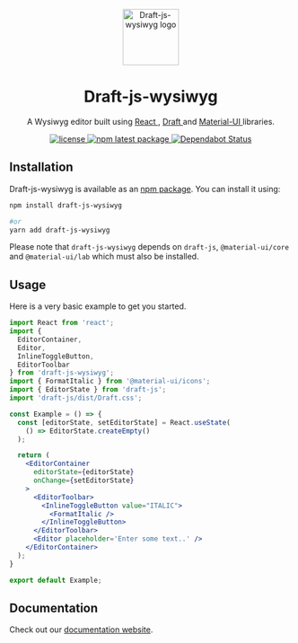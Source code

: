 <p align="center">
  <a href="https://draft-js-wysiwyg.com">
    <img width="100" src="https://draft-js-wysiwyg.com/static/logo.svg" alt="Draft-js-wysiwyg logo" />
  </a>
</p>
<h1 align="center">
  Draft-js-wysiwyg
</h1>
<p align="center">
A Wysiwyg editor built using
  <a href="https://reactjs.org/">
    React
  </a>,
  <a href="https://draftjs.org">
    Draft
  </a>
  and
  <a href="https://material-ui.com/">
    Material-UI
  </a>
  libraries.
</p>
<p align="center">
  <a href="https://github.com/romainleduc/draft-js-wysiwyg/blob/master/LICENSE">
    <img src="https://img.shields.io/badge/license-MIT-blue.svg" alt="license" />
  </a>
  <a href="https://www.npmjs.com/package/draft-js-wysiwyg">
    <img src="https://img.shields.io/npm/v/draft-js-wysiwyg/latest.svg" alt="npm latest package" />
  </a>
    <a href="https://dependabot.com">
    <img src="https://api.dependabot.com/badges/status?host=github&repo=romainleduc/draft-js-wysiwyg" alt="Dependabot Status" />
  </a>
</p>

## Installation

Draft-js-wysiwyg is available as an [npm package](https://www.npmjs.com/package/draft-js-wysiwyg). You can install it using:

```sh
npm install draft-js-wysiwyg

#or
yarn add draft-js-wysiwyg
```

Please note that `draft-js-wysiwyg` depends on `draft-js`, `@material-ui/core` and `@material-ui/lab` which must also be installed.

## Usage

Here is a very basic example to get you started.

```jsx
import React from 'react';
import {
  EditorContainer,
  Editor,
  InlineToggleButton,
  EditorToolbar
} from 'draft-js-wysiwyg';
import { FormatItalic } from '@material-ui/icons';
import { EditorState } from 'draft-js';
import 'draft-js/dist/Draft.css';

const Example = () => {
  const [editorState, setEditorState] = React.useState(
    () => EditorState.createEmpty()
  );

  return (
    <EditorContainer
      editorState={editorState}
      onChange={setEditorState}
    >
      <EditorToolbar>
        <InlineToggleButton value="ITALIC">
          <FormatItalic />
        </InlineToggleButton>
      </EditorToolbar>
      <Editor placeholder='Enter some text..' />
    </EditorContainer>
  );
}

export default Example;
```

## Documentation

Check out our [documentation website](https://draft-js-wysiwyg.com).
